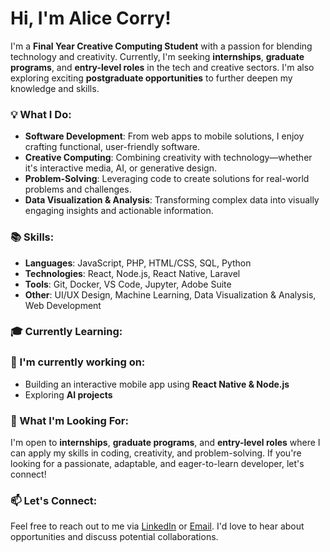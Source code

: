 # Hi, I'm Alice Corry!

I'm a **Final Year Creative Computing Student** with a passion for blending technology and creativity. Currently, I'm seeking **internships**, **graduate programs**, and **entry-level roles** in the tech and creative sectors. I'm also exploring exciting **postgraduate opportunities** to further deepen my knowledge and skills.

### 💡 What I Do:
- **Software Development**: From web apps to mobile solutions, I enjoy crafting functional, user-friendly software.
- **Creative Computing**: Combining creativity with technology—whether it's interactive media, AI, or generative design.
- **Problem-Solving**: Leveraging code to create solutions for real-world problems and challenges.
- **Data Visualization & Analysis**: Transforming complex data into visually engaging insights and actionable information.

### 📚 Skills:
- **Languages**: JavaScript, PHP, HTML/CSS, SQL, Python
- **Technologies**: React, Node.js, React Native, Laravel
- **Tools**: Git, Docker, VS Code, Jupyter, Adobe Suite
- **Other**: UI/UX Design, Machine Learning, Data Visualization & Analysis, Web Development

### 🎓 Currently Learning:

### 🌱 I'm currently working on:
- Building an interactive mobile app using **React Native & Node.js**
- Exploring **AI projects**

### 🚀 What I'm Looking For:
I'm open to **internships**, **graduate programs**, and **entry-level roles** where I can apply my skills in coding, creativity, and problem-solving. If you're looking for a passionate, adaptable, and eager-to-learn developer, let's connect!

### 📫 Let's Connect:
Feel free to reach out to me via [LinkedIn](linkedin.com/in/alice-corry) or [Email](alicecorry@icloud.com). I'd love to hear about opportunities and discuss potential collaborations.
